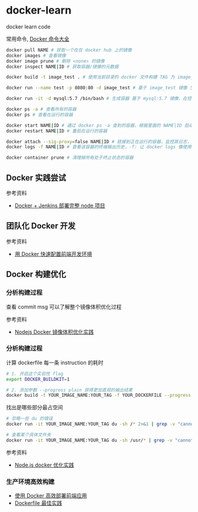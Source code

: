# docker-learn

docker learn code

常用命令, [Docker 命令大全](https://www.runoob.com/docker/docker-command-manual.html)

```sh
docker pull NAME # 获取一个在在 docker hub 上的镜像
docker images # 查看镜像
docker image prune # 删除 <none> 的镜像
docker inspect NAME|ID # 获取容器/镜像的元数据

docker build -t image_test . # 使用当前目录的 docker 文件构建 TAG 为 image_test 的镜像

docker run --name test -p 8080:80 -d image_test # 基于 image_test 镜像 生成一个容器名字为 test，把里面的80端口映射到 8080，加了 -d 参数默认不会进入容器

docker run -it -d mysql:5.7 /bin/bash # 生成容器 基于 mysql:5.7 镜像，在控制台上操作

docker ps -a # 查看所有的容器
docker ps # 查看在运行的容器

docker start NAME|ID # 通过 docker ps -a 查到的容器，根据里面的 NAME|ID 启动 对应的容器
docker restart NAME|ID # 重启在运行的容器

docker attach --sig-proxy=false NAME|ID # 链接到正在运行的容器，监控其日志， --sig-proxy=false 参数让 退出容器终端时，不会导致容器的停止，attach 默认退出退出容器终端时容器也会停止
docker logs -f NAME|ID # 查看该容器的终端输出历史，-f: 让 docker logs 像使用 tail -f 一样来输出容器内部的标准输出

docker container prune # 清理掉所有处于终止状态的容器

```

## Docker 实践尝试

参考资料

- [Docker + Jenkins 部署完整 node 项目](https://segmentfault.com/a/1190000021462867?utm_source=tag-newest)

## 团队化 Docker 开发

参考资料

- [用 Docker 快速配置前端开发环境](http://dockone.io/article/1714)

## Docker 构建优化

### 分析构建过程

查看 commit msg 可以了解整个镜像体积优化过程

参考资料

- [Nodejs Docker 镜像体积优化实践](https://blog.csdn.net/weixin_33735077/article/details/91372328)

### 分析构建过程

计算 dockerfile 每一条 instruction 的耗时

```sh
# 1. 开启这个实验性 flag
export DOCKER_BUILDKIT=1

# 2. 添加参数 --progress plain 获得更加直观的输出结果
docker build -t YOUR_IMAGE_NAME:YOUR_TAG -f YOUR_DOCKERFILE --progress plain .
```

找出是哪些部分最占空间

```sh
# 忽略一些 du 的错误
docker run -it YOUR_IMAGE_NAME:YOUR_TAG du -sh /* 2>&1 | grep -v "cannot access"

# 查看某个具体文件夹
docker run -it YOUR_IMAGE_NAME:YOUR_TAG du -sh /usr/* | grep -v "cannot access"
```

参考资料

- [Node.js docker 优化实践](https://zhuanlan.zhihu.com/p/83793004)

### 生产环境高效构建

- [使用 Docker 高效部署前端应用](http://dockone.io/article/9879)
- [Dockerfile 最佳实践](http://dockone.io/article/9658)
